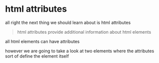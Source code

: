 # html attributes

all right the next thing we should learn about is html attributes 

> html attributes provide additional information about html elements 

all html elements can have attributes

however we are going to take a look at two elements where the attributes sort of define the element itself
